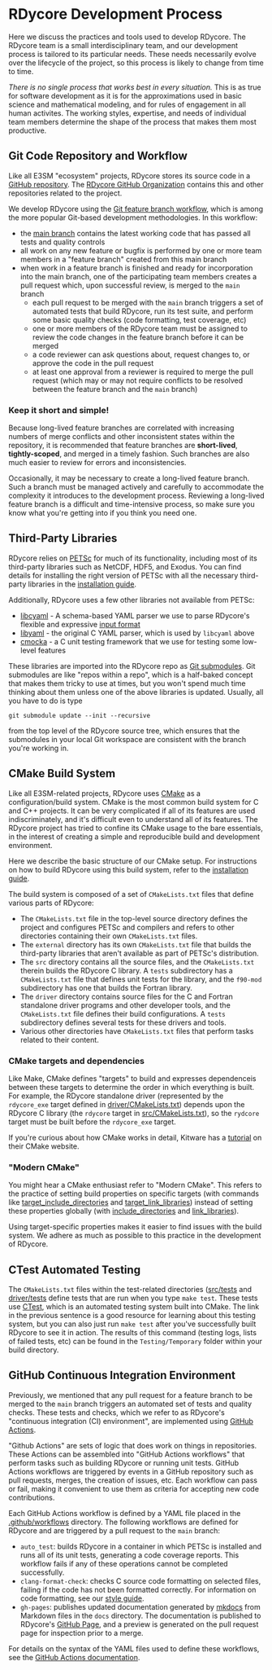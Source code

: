 # RDycore Development Process

Here we discuss the practices and tools used to develop RDycore. The RDycore
team is a small interdisciplinary team, and our development process is tailored
to its particular needs. These needs necessarily evolve over the lifecycle of
the project, so this process is likely to change from time to time.

_There is no single process that works best in every situation._ This is as true
for software development as it is for the approximations used in basic science
and mathematical modeling, and for rules of engagement in all human activites.
The working styles, expertise, and needs of individual team members determine
the shape of the process that makes them most productive.

## Git Code Repository and Workflow

Like all E3SM "ecosystem" projects, RDycore stores its source code
in a [GitHub repository](https://www.github.com/RDycore/RDycore). The
[RDycore GitHub Organization](https://www.github.com/RDycore) contains this
and other repositories related to the project.

We develop RDycore using the [Git feature branch workflow](https://www.atlassian.com/git/tutorials/comparing-workflows/feature-branch-workflow),
which is among the more popular Git-based development methodologies. In this
workflow:

* the [main branch](https://github.com/RDycore/RDycore/tree/main) contains the
  latest working code that has passed all tests and quality controls
* all work on any new feature or bugfix is performed by one or more team members
  in a "feature branch" created from this main branch
* when work in a feature branch is finished and ready for incorporation into
  the main branch, one of the participating team members creates a pull request
  which, upon successful review, is merged to the `main` branch
    * each pull request to be merged with the `main` branch triggers a set of
      automated tests that build RDycore, run its test suite, and perform some
      basic quality checks (code formatting, test coverage, etc)
    * one or more members of the RDycore team must be assigned to review the
      code changes in the feature branch before it can be merged
    * a code reviewer can ask questions about, request changes to, or approve
      the code in the pull request
    * at least one approval from a reviewer is required to merge the pull
      request (which may or may not require conflicts to be resolved between
      the feature branch and the `main` branch)

### Keep it short and simple!

Because long-lived feature branches are correlated with increasing numbers of
merge conflicts and other inconsistent states within the repository, it is
recommended that feature branches are **short-lived**, **tightly-scoped**, and
merged in a timely fashion. Such branches are also much easier to review for
errors and inconsistencies.

Occasionally, it may be necessary to create a long-lived feature branch. Such a
branch must be managed actively and carefully to accommodate the complexity it
introduces to the development process. Reviewing a long-lived feature branch is
a difficult and time-intensive process, so make sure you know what you're
getting into if you think you need one.

## Third-Party Libraries

RDycore relies on [PETSc](http://petsc.org/release) for much of its
functionality, including most of its third-party libraries such as NetCDF,
HDF5, and Exodus. You can find details for installing the right version of
PETSc with all the necessary third-party libraries in the [installation guide](../common/installation.md).

Additionally, RDycore uses a few other libraries not available from PETSc:

* [libcyaml](https://github.com/tlsa/libcyaml) - A schema-based YAML parser we
  use to parse RDycore's flexible and expressive [input format](../common/input.md)
* [libyaml](https://pyyaml.org/wiki/LibYAML) - the original C YAML parser, which
  is used by `libcyaml` above
* [cmocka](https://cmocka.org/) - a C unit testing framework that we use for
  testing some low-level features

These libraries are imported into the RDycore repo as [Git submodules](https://git-scm.com/book/en/v2/Git-Tools-Submodules).
Git submodules are like "repos within a repo", which is a half-baked concept
that makes them tricky to use at times, but you won't spend much time thinking
about them unless one of the above libraries is updated. Usually, all you have
to do is type

```
git submodule update --init --recursive
```

from the top level of the RDycore source tree, which ensures that the submodules
in your local Git workspace are consistent with the branch you're working in.

## CMake Build System

Like all E3SM-related projects, RDycore uses [CMake](https://cmake.org/) as a
configuration/build system. CMake is the most common build system for C and C++
projects. It can be very complicated if all of its features are used
indiscriminately, and it's difficult even to understand all of its features.
The RDycore project has tried to confine its CMake usage to the bare essentials,
in the interest of creating a simple and reproducible build and development
environment.

Here we describe the basic structure of our CMake setup. For instructions on
how to build RDycore using this build system, refer to the [installation guide](../common/installation.md).

The build system is composed of a set of `CMakeLists.txt` files that define
various parts of RDycore:

* The `CMakeLists.txt` file in the top-level source directory defines the
  project and configures PETSc and compilers and refers to other directories
  containing their own `CMakeLists.txt` files.
* The `external` directory has its own `CMakeLists.txt` file that builds the
  third-party libraries that aren't available as part of PETSc's distribution.
* The `src` directory contains all the source files, and the `CMakeLists.txt`
  therein builds the RDycore C library. A `tests` subdirectory has a `CMakeLists.txt`
  file that defines unit tests for the library, and the `f90-mod` subdirectory
  has one that builds the Fortran library.
* The `driver` directory contains source files for the C and Fortran standalone
  driver programs and other developer tools, and the `CMakeLists.txt` file
  defines their build configurations. A `tests` subdirectory defines several
  tests for these drivers and tools.
* Various other directories have `CMakeLists.txt` files that perform tasks
  related to their content.

### CMake targets and dependencies

Like Make, CMake defines "targets" to build and expresses dependenceis between
these targets to determine the order in which everything is built. For example,
the RDycore standalone driver (represented by the `rdycore_exe` target defined
in [driver/CMakeLists.txt](https://github.com/RDycore/RDycore/blob/main/driver/CMakeLists.txt))
depends upon the RDycore C library (the `rdycore` target in [src/CMakeLists.txt](https://github.com/RDycore/RDycore/blob/main/src/CMakeLists.txt)),
so the `rydcore` target must be built before the `rdycore_exe` target.

If you're curious about how CMake works in detail, Kitware has a [tutorial](https://cmake.org/cmake/help/latest/guide/tutorial/index.html)
on their CMake website.

### "Modern CMake"

You might hear a CMake enthusiast refer to "Modern CMake". This refers to the
practice of setting build properties on specific targets (with commands like
[target_include_directories](https://cmake.org/cmake/help/latest/command/target_include_directories.html)
and [target_link_libraries](https://cmake.org/cmake/help/latest/command/target_link_libraries.html))
instead of setting these properties globally (with [include_directories](https://cmake.org/cmake/help/latest/command/include_directories.html)
and [link_libraries](https://cmake.org/cmake/help/latest/command/link_libraries.html)).

Using target-specific properties makes it easier to find issues with the build
system. We adhere as much as possible to this practice in the development of
RDycore.

## CTest Automated Testing

The `CMakeLists.txt` files within the test-related directories ([src/tests](https://github.com/RDycore/RDycore/tree/main/src/tests)
and [driver/tests](https://github.com/RDycore/RDycore/tree/main/driver/tests)
define tests that are run when you type `make test`. These tests use [CTest](https://cmake.org/cmake/help/book/mastering-cmake/chapter/Testing%20With%20CMake%20and%20CTest.html),
which is an automated testing system built into CMake. The link in the previous
sentence is a good resource for learning about this testing system, but you can
also just run `make test` after you've successfully built RDycore to see it in
action. The results of this command (testing logs, lists of failed tests, etc)
can be found in the `Testing/Temporary` folder within your build directory.

## GitHub Continuous Integration Environment

Previously, we mentioned that any pull request for a feature branch to be merged
to the `main` branch triggers an automated set of tests and quality checks.
These tests and checks, which we refer to as RDycore's "continuous integration
(CI) environment", are implemented using [GitHub Actions](https://docs.github.com/en/actions).

"Github Actions" are sets of logic that does work on things in repositories.
These Actions can be assembled into "GitHub Actions workflows" that perform tasks such as
building RDycore or running unit tests. GitHub Actions workflows are triggered
by events in a GitHub repository such as pull requests, merges, the creation of
issues, etc. Each workflow can pass or fail, making it convenient to use them
as criteria for accepting new code contributions.

Each GitHub Actions workflow is defined by a YAML file placed in the [.github/workflows](https://github.com/RDycore/RDycore/tree/main/.github/workflows)
directory. The following workflows are defined for RDycore and are triggered by
a pull request to the `main` branch:

* `auto_test`: builds RDycore in a container in which PETSc is installed and
  runs all of its unit tests, generating a code coverage reports. This workflow
  fails if any of these operations cannot be completed successfully.
* `clang-format-check`: checks C source code formatting on selected files,
  failing if the code has not been formatted correctly. For information on
  code formatting, see our [style guide](style.md).
* `gh-pages`: publishes updated documentation generated by [mkdocs](https://www.mkdocs.org/)
  from Markdown files in the `docs` directory. The documentation is published to
  RDycore's [GitHub Page](https://rdycore.github.io/RDycore/), and a preview is
  generated on the pull request page for inspection prior to a merge.

For details on the syntax of the YAML files used to define these workflows, see
the [GitHub Actions documentation](https://docs.github.com/en/actions/using-workflows/workflow-syntax-for-github-actions).
